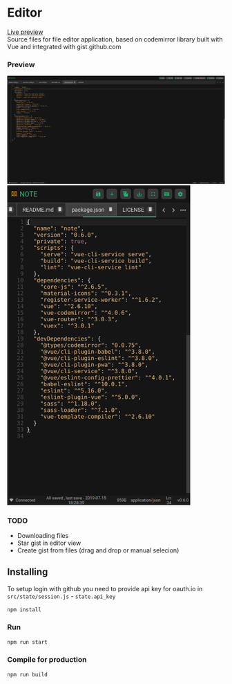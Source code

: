 # Editor
[Live preview](https://editor.eswomp.it)  
Source files for file editor application, based on codemirror library built with Vue and integrated with gist.github.com

### Preview

![Editor preview desktop](https://raw.githubusercontent.com/maeek/editor/master/src/assets/preview.png)
![Editor preview mobile](https://raw.githubusercontent.com/maeek/editor/master/src/assets/preview_m.png)

### TODO
  - Downloading files
  - Star gist in editor view
  - Create gist from files (drag and drop or manual selecion)

## Installing
To setup login with github you need to provide api key for oauth.io in `src/state/session.js` - `state.api_key`
```
npm install
```

### Run
```
npm run start
```

### Compile for production
```
npm run build
```
